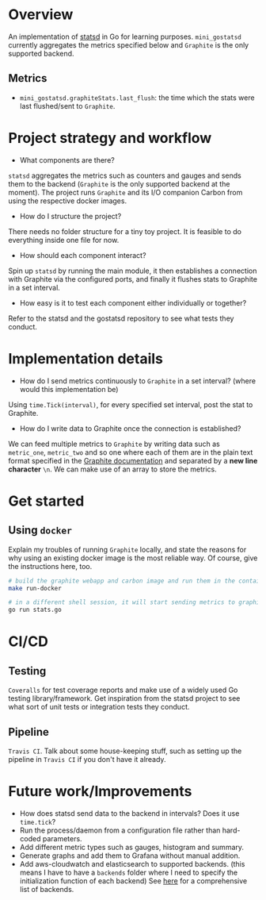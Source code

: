 # Overview

An implementation of [statsd](https://github.com/statsd/statsd) in Go for learning purposes. `mini_gostatsd` currently aggregates the metrics specified below and `Graphite` is the only supported backend.

## Metrics

- `mini_gostatsd.graphiteStats.last_flush`: the time which the stats were last flushed/sent to `Graphite`.

# Project strategy and workflow

- What components are there?

`statsd` aggregates the metrics such as counters and gauges and sends them to the backend (`Graphite` is the only supported backend at the moment). The project runs `Graphite` and its I/O companion Carbon from using the respective docker images.

- How do I structure the project?

There needs no folder structure for a tiny toy project. It is feasible to do everything inside one file for now.

- How should each component interact?

Spin up `statsd` by running the main module, it then establishes a connection with Graphite via the configured ports, and finally it flushes stats to Graphite in a set interval.

- How easy is it to test each component either individually or together?

Refer to the statsd and the gostatsd repository to see what tests they conduct.

# Implementation details

- How do I send metrics continuously to `Graphite` in a set interval? (where would this implementation be)

Using `time.Tick(interval)`, for every specified set interval, post the stat to Graphite.

- How do I write data to Graphite once the connection is established?

We can feed multiple metrics to `Graphite` by writing data such as `metric_one`, `metric_two` and so one where each of them are in the plain text format specified in the [Graphite documentation](https://graphite.readthedocs.io/en/latest/feeding-carbon.html) and separated by a **new line character** `\n`. We can make use of an array to store the metrics.

# Get started

## Using `docker`
Explain my troubles of running `Graphite` locally, and state the reasons for why using an existing docker image is the most reliable way. Of course, give the instructions here, too.

```bash
# build the graphite webapp and carbon image and run them in the container
make run-docker

# in a different shell session, it will start sending metrics to graphite in set intervals
go run stats.go
```

# CI/CD

## Testing
`Coveralls` for test coverage reports and make use of a widely used Go testing library/framework. Get inspiration from the statsd project to see what sort of unit tests or integration tests they conduct.

## Pipeline
`Travis CI`. Talk about some house-keeping stuff, such as setting up the pipeline in `Travis CI` if you don't have it already.

# Future work/Improvements

- How does statsd send data to the backend in intervals? Does it use `time.tick`?
- Run the process/daemon from a configuration file rather than hard-coded parameters.
- Add different metric types such as gauges, histogram and summary.
- Generate graphs and add them to Grafana without manual addition.
- Add aws-cloudwatch and elasticsearch to supported backends. (this means I have to have a `backends` folder where I need to specify the initialization function of each backend) See [here](https://github.com/statsd/statsd/blob/master/docs/backend.md) for a comprehensive list of backends.

